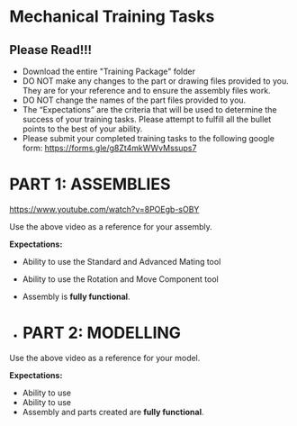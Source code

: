 # Mechanical Training Tasks
## Please Read!!!
- Download the entire "Training Package" folder
- DO NOT make any changes to the part or drawing files provided to you. They are for your reference and to ensure the assembly files work.
- DO NOT change the names of the part files provided to you.
- The “Expectations” are the criteria that will be used to determine the success of your training tasks. Please attempt to fulfill all the bullet points to the best of your ability. 
- Please submit your completed training tasks to the following google form: https://forms.gle/g8Zt4mkWWvMssups7

# PART 1: ASSEMBLIES
https://www.youtube.com/watch?v=8POEgb-sOBY

Use the above video as a reference for your assembly.

**Expectations:**
- Ability to use the Standard and Advanced Mating tool
- Ability to use the Rotation and Move Component tool
- Assembly is **fully functional**.

- # PART 2: MODELLING
Use the above video as a reference for your model.

**Expectations:**
- Ability to use 
- Ability to use 
- Assembly and parts created are **fully functional**.
